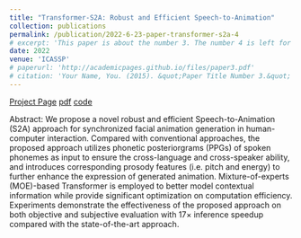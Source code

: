```yaml
---
title: "Transformer-S2A: Robust and Efficient Speech-to-Animation"
collection: publications
permalink: /publication/2022-6-23-paper-transformer-s2a-4
# excerpt: 'This paper is about the number 3. The number 4 is left for future work.'
date: 2022
venue: 'ICASSP'
# paperurl: 'http://academicpages.github.io/files/paper3.pdf'
# citation: 'Your Name, You. (2015). &quot;Paper Title Number 3.&quot; <i>Journal 1</i>. 1(3).'
---
```

[Project Page](https://thuhcsi.github.io/icassp2022-Transformer-S2A/) [pdf](https://arxiv.org/pdf/2111.09771) [code]()

Abstract: We propose a novel robust and efficient Speech-to-Animation (S2A) approach for synchronized facial animation generation in human-computer interaction. Compared with conventional approaches, the proposed approach utilizes phonetic posteriorgrams (PPGs) of spoken phonemes as input to ensure the cross-language and cross-speaker ability, and introduces corresponding prosody features (i.e. pitch and energy) to further enhance the expression of generated animation. Mixture-of-experts (MOE)-based Transformer is employed to better model contextual information while provide significant optimization on computation efficiency. Experiments demonstrate the effectiveness of the proposed approach on both objective and subjective evaluation with 17× inference speedup compared with the state-of-the-art approach.